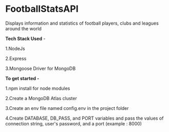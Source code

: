 # FootballStatsAPI
Displays information and statistics of football players, clubs and leagues around the world

**Tech Stack Used** -

1.NodeJs

2.Express

3.Mongoose Driver for MongoDB 


**To get started -**

1.npm install for node modules

2.Create a MongoDB Atlas cluster 

3.Create an env file named config.env in the project folder

4.Create DATABASE, DB_PASS, and PORT variables and pass the values of connection string, user's password, and a port (example : 8000)
